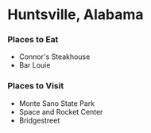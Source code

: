 # Huntsville, Alabama

### Places to Eat
- Connor's Steakhouse
- Bar Louie
### Places to Visit
- Monte Sano State Park
- Space and Rocket Center
- Bridgestreet
